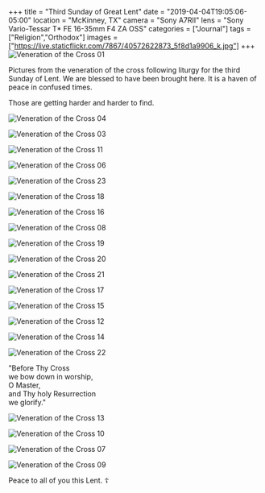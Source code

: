+++
title = "Third Sunday of Great Lent"
date = "2019-04-04T19:05:06-05:00"
location = "McKinney, TX"
camera = "Sony A7RII"
lens = "Sony Vario-Tessar T* FE 16-35mm F4 ZA OSS"
categories = ["Journal"]
tags = ["Religion","Orthodox"]
images = ["https://live.staticflickr.com/7867/40572622873_5f8d1a9906_k.jpg"]
+++
![Veneration of the Cross 01](https://live.staticflickr.com/7867/40572622873_5f8d1a9906_k.jpg)
<!--more-->

Pictures from the veneration of the cross following liturgy for the third Sunday of Lent. We are blessed to have been brought here. It is a haven of peace in confused times.

Those are getting harder and harder to find. 

![Veneration of the Cross 04](https://live.staticflickr.com/7816/40572626403_0212367abc_k.jpg)

![Veneration of the Cross 03](https://live.staticflickr.com/7899/46814968194_d3901b5ed2_k.jpg)
           
![Veneration of the Cross 11](https://live.staticflickr.com/7812/47538622981_5038f4dd4d_k.jpg)
           
![Veneration of the Cross 06](https://live.staticflickr.com/7831/40572625323_f32f7481d1_k.jpg)

![Veneration of the Cross 23](https://live.staticflickr.com/7831/33661920798_ec7f32f534_k.jpg)

![Veneration of the Cross 18](https://live.staticflickr.com/7907/46814969844_b95c8c239d_k.jpg)

![Veneration of the Cross 16](https://live.staticflickr.com/7901/46814969524_031fbf8190_k.jpg)

![Veneration of the Cross 08](https://live.staticflickr.com/7837/40572623373_7be50a49bd_k.jpg)

![Veneration of the Cross 19](https://live.staticflickr.com/7827/33661920508_a35d045102_k.jpg)

![Veneration of the Cross 20](https://live.staticflickr.com/7898/46814970454_b3a718b90a_k.jpg)

![Veneration of the Cross 21](https://live.staticflickr.com/7924/33661920638_3478771760_k.jpg)

![Veneration of the Cross 17](https://live.staticflickr.com/7819/33661920308_db5f441125_k.jpg)

![Veneration of the Cross 15](https://live.staticflickr.com/7925/33661920078_d3b5dbcb6f_k.jpg)

![Veneration of the Cross 12](https://live.staticflickr.com/7868/47538623401_37400a8d45_k.jpg)

![Veneration of the Cross 14](https://live.staticflickr.com/7902/46814968944_1ef2dd555d_k.jpg)

![Veneration of the Cross 22](https://live.staticflickr.com/7875/47485898702_a069488e8f_k.jpg)

"Before Thy Cross <br>
we bow down in worship, <br>
O Master, <br>
and Thy holy Resurrection <br>
we glorify."

![Veneration of the Cross 13](https://live.staticflickr.com/7845/40572625693_89481d21f0_k.jpg)

![Veneration of the Cross 10](https://live.staticflickr.com/7897/40572624263_49649d6e47_k.jpg)

![Veneration of the Cross 07](https://live.staticflickr.com/7855/47538621051_bbebfe8861_k.jpg)

![Veneration of the Cross 09](https://live.staticflickr.com/7913/47538621871_df81706851_k.jpg)

Peace to all of you this Lent.   ☦️
